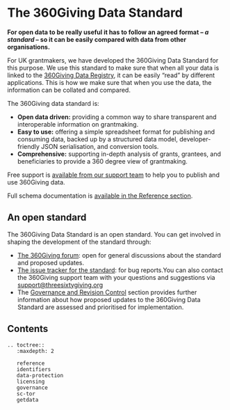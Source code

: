 The 360Giving Data Standard
================================

**For open data to be really useful it has to follow an agreed format – *a standard* – so it can be easily compared with data from other organisations.**

For UK grantmakers, we have developed the 360Giving Data Standard for this purpose. We use this standard to make sure that when all your data is linked to the [360Giving Data Registry](https://data.threesixtygiving.org/), it can be easily “read” by different applications. This is how we make sure that when you use the data, the information can be collated and compared.

The 360Giving data standard is:

* **Open data driven:** providing a common way to share transparent and interoperable information on grantmaking.
* **Easy to use:** offering a simple spreadsheet format for publishing and consuming data, backed up by a structured data model, developer-friendly JSON serialisation, and conversion tools.
* **Comprehensive:** supporting in-depth analysis of grants, grantees, and beneficiaries to provide a 360 degree view of grantmaking.

Free support is <a href="https://www.threesixtygiving.org/contact/" target="_blank"> available from our support team</a> to help you to publish and use 360Giving data.

Full schema documentation is [available in the Reference section](reference).

## An open standard
The 360Giving Data Standard is an open standard. You can get involved in shaping the development of the standard through:
- <a href="https://forum.threesixtygiving.org/" target="_blank">The 360Giving forum</a>: open for general discussions about the standard and proposed updates.
- <a href="https://github.com/ThreeSixtyGiving/standard/issues" target="_blank">The issue tracker for the standard</a>: for bug reports.You can also contact the 360Giving support team with your questions and suggestions via <support@threesixtygiving.org>
- The [Governance and Revision Control](governance) section provides further information about how proposed updates to the 360Giving Data Standard are assessed and prioritised for implementation. 

## Contents

```eval_rst
.. toctree::
   :maxdepth: 2

   reference
   identifiers
   data-protection
   licensing
   governance
   sc-tor
   getdata
   
```

